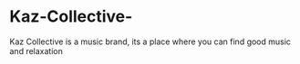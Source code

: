 # Kaz-Collective-
Kaz Collective is a music brand, its a place where you can find good music and relaxation
